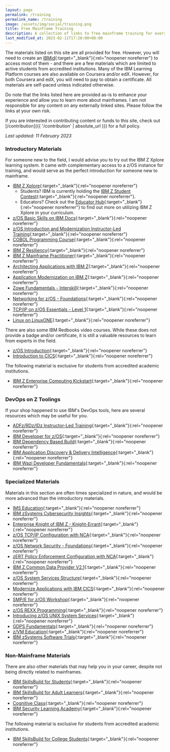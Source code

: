 ```yaml
---
layout: page
permalink: /training
permalink_name: /training
image: /assets/img/social/training.png
title: Free Mainframe Training
description: A collection of links to free mainframe training for everyone to enjoy.
last_modified_at: 2023-02-11T17:20:00+08:00
---
```


The materials listed on this site are all provided for free. However, you will need to create an [IBMid](https://www.ibm.com/account/){:target="_blank"}{:rel="noopener noreferrer"} to access most of them - and there are a few materials which are limited to active students from accredited institutions. Many of the IBM Learning Platform courses are also available on Coursera and/or edX. However, for both Coursera and edX, you will need to pay to obtain a certificate. All materials are self-paced unless indicated otherwise.

Do note that the links listed here are provided as-is to enhance your experience and allow you to learn more about mainframes. I am not responsible for any content on any externally linked sites. Please follow the links at your own risk.

If you are interested in contributing content or funds to this site, check out [/contribution]({{ '/contribution' | absolute_url }}) for a full policy.

*Last updated: 11 February 2023*

### Introductory Materials

For someone new to the field, I would advise you to try out the IBM Z Xplore learning system. It came with complementary access to a z/OS instance for training, and would serve as the perfect introduction for someone new to mainframe.

- [IBM Z Xplore](https://www.ibm.com/community/z/talent/get-started/){:target="_blank"}{:rel="noopener noreferrer"}
  * Students? IBM is currently holding the [IBM Z Student Contest](https://www.hackerearth.com/challenges/hackathon/ibm-z-student-contest-2022/){:target="_blank"}{:rel="noopener noreferrer"}.
  * Educators? Check out the [Educator Hub](https://ibm.biz/educatorhub){:target="_blank"}{:rel="noopener noreferrer"} to find out more on utilizing IBM Z Xplore in your curriculum.
- [z/OS Basic Skills on IBM Docs](https://www.ibm.com/docs/en/zos-basic-skills){:target="_blank"}{:rel="noopener noreferrer"}
- [z/OS Introduction and Modernization Instructor-Led Training](https://ibm.biz/zOSclass){:target="_blank"}{:rel="noopener noreferrer"}
- [COBOL Programming Course](https://github.com/openmainframeproject/cobol-programming-course){:target="_blank"}{:rel="noopener noreferrer"}
- [IBM Z Resiliency](https://ibm.ent.box.com/notes/707201944401?s=9cw8sa3abdwnzqizn6issyrykqaajwku){:target="_blank"}{:rel="noopener noreferrer"}
- [IBM Z Mainframe Practitioner](https://ibm.ent.box.com/notes/665152643278?s=i740ojs99501junj6kotohnud5f9b9et){:target="_blank"}{:rel="noopener noreferrer"}
- [Architecting Applications with IBM Z](https://ibm.ent.box.com/notes/912880565628?s=l8lecq1r0x2l3014qslq4zdj5eh0rg5i){:target="_blank"}{:rel="noopener noreferrer"}
- [Application Modernization on IBM Z](https://ibm.ent.box.com/notes/912879485290?s=5593b9u4j2qcoxuol7u9hpzhdvdi9yq0){:target="_blank"}{:rel="noopener noreferrer"}
- [Zowe Fundamentals - Interskill](https://www.interskill.com/course-catalog/Zowe-Fundamentals.html){:target="_blank"}{:rel="noopener noreferrer"}
- [Networking for z/OS - Foundations](https://community.ibm.com/community/user/ibmz-and-linuxone/blogs/erin-zhang1/2019/12/10/digital-badge-networking-on-zos-foundations){:target="_blank"}{:rel="noopener noreferrer"}
- [TCP/IP on z/OS Essentials - Level 1](https://community.ibm.com/community/user/ibmz-and-linuxone/blogs/erin-zhang1/2022/03/09/badge-tcpip-on-zos-essentials-level-1){:target="_blank"}{:rel="noopener noreferrer"}
- [Linux on LinuxONE](https://ibm.ent.box.com/notes/1003679359478?s=22rjsfyavvrft6qm2ikbbeq8exvf48s9){:target="_blank"}{:rel="noopener noreferrer"}

There are also some IBM Redbooks video courses. While these does not provide a badge and/or certificate, it is still a valuable resources to learn from experts in the field.

- [z/OS Introduction](https://www.redbooks.ibm.com/redbooks.nsf/redbookabstracts/crse0304.html){:target="_blank"}{:rel="noopener noreferrer"}
- [Introduction to CICS](https://www.redbooks.ibm.com/abstracts/crse0303.html){:target="_blank"}{:rel="noopener noreferrer"}

The following material is exclusive for students from accredited academic institutions.

- [IBM Z Enterprise Computing Kickstart](https://www.ibm.com/academic/technology/ibm-z){:target="_blank"}{:rel="noopener noreferrer"}

### DevOps on Z Toolings

If your shop happened to use IBM's DevOps tools, here are several resources which may be useful for you.

- [ADFz/RDz/IDz Instructor-Led Training](https://ibm.github.io/mainframe-downloads/Training/adfz-instructor-led-learning.html){:target="_blank"}{:rel="noopener noreferrer"}
- [IBM Developer for z/OS](https://ibm.github.io/mainframe-downloads/DevOps_Acceleration_Program/idz-self-paced-learning.html){:target="_blank"}{:rel="noopener noreferrer"}
- [IBM Dependency Based Build](https://ibm.github.io/mainframe-downloads/Training/dbb-self-paced-learning.html){:target="_blank"}{:rel="noopener noreferrer"}
- [IBM Application Discovery & Delivery Intelligence](https://ibm.github.io/mainframe-downloads/Training/addi-self-paced-learning.html){:target="_blank"}{:rel="noopener noreferrer"}
- [IBM Wazi Developer Fundamentals](https://ibm.github.io/mainframe-downloads/Training/wazideveloper-self-paced-learning.html){:target="_blank"}{:rel="noopener noreferrer"}

### Specialized Materials

Materials in this section are often times specialized in nature, and would be more advanced than the introductory materials.

- [IMS Education](https://imsdev.github.io/ims-education.html){:target="_blank"}{:rel="noopener noreferrer"}
- [IBM zSystems Cybersecurity Insights](https://ibm.ent.box.com/notes/1042359553004?s=uyllldhzm222ybam5p40mm7m11hnc2ro){:target="_blank"}{:rel="noopener noreferrer"}
- [Enterprise Knight of IBM Z - Knight-Errant](https://community.ibm.com/community/user/ibmz-and-linuxone/blogs/sneha-kanaujia1/2021/06/03/knight-errant-knowledge-badge?CommunityKey=01ddfc0e-8a3c-4873-ad0b-76a90c1adcca){:target="_blank"}{:rel="noopener noreferrer"}
- [z/OS TCP/IP Configuration with NCA](https://community.ibm.com/community/user/ibmz-and-linuxone/blogs/xiao-xia-mao1/2019/10/17/zos-tcpip-configuration-with-nca-digital-badge){:target="_blank"}{:rel="noopener noreferrer"}
- [z/OS Network Security - Foundations](https://community.ibm.com/community/user/ibmz-and-linuxone/blogs/flora-gui1/2020/07/06/digital-badge-zos-network-security-foundations){:target="_blank"}{:rel="noopener noreferrer"}
- [zERT Policy Enforcement Configuration with NCA](https://community.ibm.com/community/user/ibmz-and-linuxone/blogs/xiao-xia-mao1/2021/12/14/ncazert-badge){:target="_blank"}{:rel="noopener noreferrer"}
- [IBM Z Common Data Provider V2.1](https://community.ibm.com/community/user/ibmz-and-linuxone/blogs/qiao-sun1/2020/04/01/the-course-and-badge-for-zcdp){:target="_blank"}{:rel="noopener noreferrer"}
- [z/OS System Services Structure](https://ibm.ent.box.com/notes/977204467990?s=rqjswp8h4b70nlopq98h17vcn62kwog3){:target="_blank"}{:rel="noopener noreferrer"}
- [Modernize Applications with IBM CICS](https://ibm.box.com/s/r9tp8fqwcq17ywa082l5q5teg6whfv2s){:target="_blank"}{:rel="noopener noreferrer"}
- [SMP/E for z/OS Workshop](https://ibm.ent.box.com/notes/978258490611?s=t0oq41rbw3oorj8lvddvmaqldf981wm0){:target="_blank"}{:rel="noopener noreferrer"}
- [z/OS REXX Programming](https://ibm.ent.box.com/notes/805789531950?s=nezxdyni6rye5xaowla3oxwd5qegekzz){:target="_blank"}{:rel="noopener noreferrer"}
- [Introducing z/OS UNIX System Services](https://ibm.ent.box.com/notes/855330843990?s=zzt2h9eq4z8dtt0ud8u8dw6ue11jiky0){:target="_blank"}{:rel="noopener noreferrer"}
- [GDPS Fundamentals](https://ibm.ent.box.com/notes/1136120381706?s=73catqkokvnkobxjvg1kat55awbou66p){:target="_blank"}{:rel="noopener noreferrer"}
- [z/VM Education](https://www.vm.ibm.com/education/){:target="_blank"}{:rel="noopener noreferrer"}
- [IBM zSystems Software Trials](https://www.ibm.com/z/trials){:target="_blank"}{:rel="noopener noreferrer"}

### Non-Mainframe Materials

There are also other materials that may help you in your career, despite not being directly related to mainframes.

- [IBM SkillsBuild for Students](https://skillsbuild.org/students){:target="_blank"}{:rel="noopener noreferrer"}
- [IBM SkillsBuild for Adult Learners](https://skillsbuild.org/adult-learners){:target="_blank"}{:rel="noopener noreferrer"}
- [Cognitive Class](https://cognitiveclass.ai/){:target="_blank"}{:rel="noopener noreferrer"}
- [IBM Security Learning Academy](https://www.securitylearningacademy.com/){:target="_blank"}{:rel="noopener noreferrer"}

The following material is exclusive for students from accredited academic institutions.

- [IBM SkillsBuild for College Students](https://skillsbuild.org/college-students){:target="_blank"}{:rel="noopener noreferrer"}